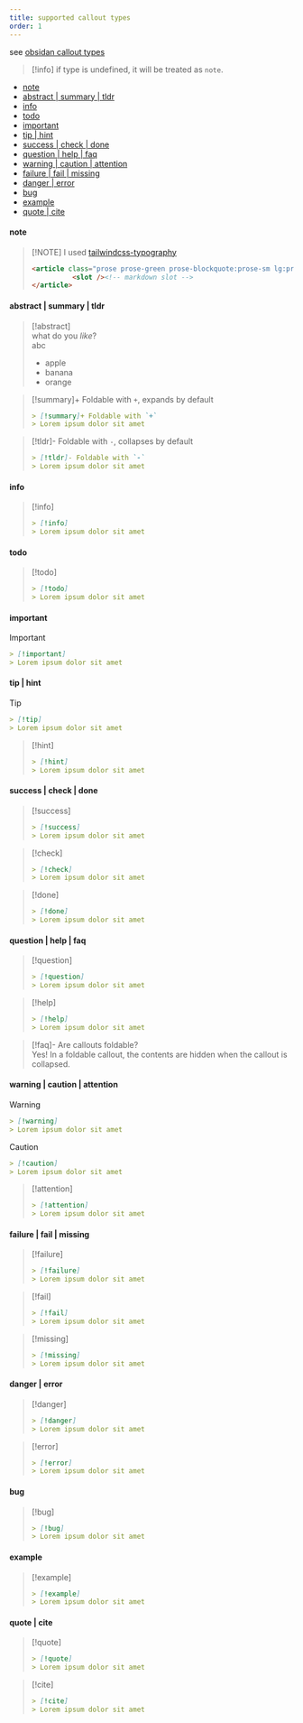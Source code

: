 ```yaml
---
title: supported callout types 
order: 1 
---
```


see [obsidan callout types](https://help.obsidian.md/Editing+and+formatting/Callouts#Supported+types)

>[!info] if type is undefined, it will be treated as `note`. 

- [note](#note)
- [abstract | summary | tldr](#abstract--summary--tldr)
- [info](#info)
- [todo](#todo)
- [important](#important)
- [tip | hint](#tip--hint)
- [success | check | done](#success--check--done)
- [question | help | faq](#question--help--faq)
- [warning | caution | attention](#warning--caution--attention)
- [failure | fail | missing](#failure--fail--missing)
- [danger | error](#danger--error)
- [bug](#bug)
- [example](#example)
- [quote | cite](#quote--cite)




#### note

>[!NOTE] I used  [tailwindcss-typography](https://github.com/tailwindlabs/tailwindcss-typography#readme)
>```html
><article class="prose prose-green prose-blockquote:prose-sm lg:prose-lg dark:prose-invert">
>			<slot /><!-- markdown slot -->
></article>
>```


#### abstract | summary | tldr

> [!abstract]  
> what do you *like*?          
> abc
> - apple
> - banana
> - orange


> [!summary]+ Foldable with `+`, expands by default
> ````md
> > [!summary]+ Foldable with `+`
> > Lorem ipsum dolor sit amet
> ````


> [!tldr]- Foldable with `-`, collapses by default
> ````md
> > [!tldr]- Foldable with `-`
> > Lorem ipsum dolor sit amet
> ````

#### info
> [!info]
> ````md
> > [!info]
> > Lorem ipsum dolor sit amet
> ````

#### todo
> [!todo]
> ````md
> > [!todo]
> > Lorem ipsum dolor sit amet
> ````


#### important
> [!important]
> ````md
> > [!important]
> > Lorem ipsum dolor sit amet
> ````

#### tip | hint
> [!tip]
>  ````md
> > [!tip]
> > Lorem ipsum dolor sit amet
> ````

> [!hint]
> ````md
> > [!hint]
> > Lorem ipsum dolor sit amet
> ````  



#### success | check | done
> [!success]
> ````md
> > [!success]
> > Lorem ipsum dolor sit amet
> ````

> [!check]
> ````md
> > [!check]
> > Lorem ipsum dolor sit amet
> ````

> [!done]
> ````md
> > [!done]
> > Lorem ipsum dolor sit amet
> ````

#### question | help | faq
> [!question]
> ````md
> > [!question]
> > Lorem ipsum dolor sit amet
> ````

> [!help]
> ````md
> > [!help]
> > Lorem ipsum dolor sit amet
> ````

> [!faq]- Are callouts foldable?  
> Yes! In a foldable callout, the contents are hidden when the callout is collapsed. 


#### warning | caution | attention
> [!warning]
> ````md
> > [!warning]
> > Lorem ipsum dolor sit amet
> ````

> [!caution]
> ````md
> > [!caution]
> > Lorem ipsum dolor sit amet
> ````

> [!attention]
> ````md
> > [!attention]
> > Lorem ipsum dolor sit amet
> ````

#### failure | fail | missing
> [!failure]
> ````md
> > [!failure]
> > Lorem ipsum dolor sit amet
> ````

> [!fail]
> ````md
> > [!fail]
> > Lorem ipsum dolor sit amet
> ````

> [!missing]
> ````md
> > [!missing]
> > Lorem ipsum dolor sit amet
> ````

#### danger | error

> [!danger]
> ````md
> > [!danger]
> > Lorem ipsum dolor sit amet
> ````

> [!error]
> ````md
> > [!error]
> > Lorem ipsum dolor sit amet
> ````

#### bug

> [!bug]
> ````md
> > [!bug]
> > Lorem ipsum dolor sit amet
> ````

#### example
> [!example]
> ````md
> > [!example]
> > Lorem ipsum dolor sit amet
> ````

#### quote | cite

> [!quote]
> ````md
> > [!quote]
> > Lorem ipsum dolor sit amet
> ````

> [!cite]
> ````md
> > [!cite]
> > Lorem ipsum dolor sit amet
> ````